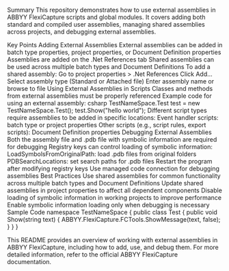 Summary
​This repository demonstrates how to use external assemblies in ABBYY FlexiCapture scripts and global modules.​ It covers adding both standard and compiled user assemblies, managing shared assemblies across projects, and debugging external assemblies.

Key Points
Adding External Assemblies
External assemblies can be added in batch type properties, project properties, or Document Definition properties
Assemblies are added on the .Net References tab
Shared assemblies can be used across multiple batch types and Document Definitions
To add a shared assembly:
Go to project properties > .Net References
Click Add...
Select assembly type (Standard or Attached file)
Enter assembly name or browse to file
Using External Assemblies in Scripts
Classes and methods from external assemblies must be properly referenced
Example code for using an external assembly:
csharp
TestNameSpace.Test test = new TestNameSpace.Test();
test.Show("hello world");
Different script types require assemblies to be added in specific locations:
Event handler scripts: batch type or project properties
Other scripts (e.g., script rules, export scripts): Document Definition properties
Debugging External Assemblies
Both the assembly file and .pdb file with symbolic information are required for debugging
Registry keys can control loading of symbolic information:
LoadSymbolsFromOriginalPath: load .pdb files from original folders
PDBSearchLocations: set search paths for .pdb files
Restart the program after modifying registry keys
Use managed code connection for debugging assemblies
Best Practices
Use shared assemblies for common functionality across multiple batch types and Document Definitions
Update shared assemblies in project properties to affect all dependent components
Disable loading of symbolic information in working projects to improve performance
Enable symbolic information loading only when debugging is necessary
Sample Code
namespace TestNameSpace
{
    public class Test
    {
        public void Show(string text)
        {
            ABBYY.FlexiCapture.FCTools.ShowMessage(text, false);
        }
    }
}

This README provides an overview of working with external assemblies in ABBYY FlexiCapture, including how to add, use, and debug them. For more detailed information, refer to the official ABBYY FlexiCapture documentation.
